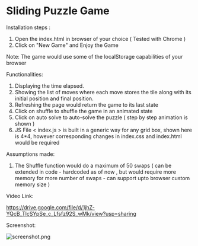 # Sliding Puzzle Game

Installation steps :
1. Open the index.html in browser of your choice ( Tested with Chrome )
2. Click on "New Game" and Enjoy the Game

Note: The game would use some of the localStorage capabilities of your browser

Functionalities:

1. Displaying the time elapsed. 
2. Showing the list of moves where each move stores the tile along with its initial position and final position.
3. Refreshing the page would return the game to its last state
4. Click on shuffle to shuffle the game in an animated state 
5. Click on auto solve to auto-solve the puzzle ( step by step animation is shown )
6. JS File < index.js > is built in a generic way for any grid box, shown here is 4*4, however corresponding changes in index.css and index.html would be required

Assumptions made:

1. The Shuffle function would do a maximum of 50 swaps ( can be extended in code - hardcoded as of now , but would require more memory for more number of swaps - can support upto browser custom memory size )

Video Link:

https://drive.google.com/file/d/1jhZ-YQcB_TlcSYpSe_c_Lfsfz92S_wMk/view?usp=sharing

Screenshot:

![screenshot.png](https://github.com/prajwalsdharan/sliding_puzzle_game/blob/master/img/screenshot.png)
